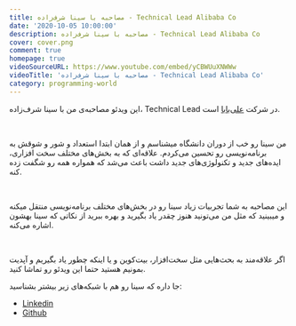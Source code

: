 ```yaml
---
title: مصاحبه با سینا شرف‌زاده - Technical Lead Alibaba Co
date: '2020-10-05 10:00:00'
description: مصاحبه با سینا شرف‌زاده - Technical Lead Alibaba Co
cover: cover.png
comment: true
homepage: true
videoSourceURL: https://www.youtube.com/embed/yCBWUuXNWWw
videoTitle: 'مصاحبه با سینا شرف‌زاده - Technical Lead Alibaba Co'
category: programming-world
---
```


این ویدئو مصاحبه‌ی من با سینا شرف‌زاده، Technical Lead در شرکت
[علی‌بابا](https://www.alibaba.ir/)
است.

<br />

من سینا رو خب از دوران دانشگاه میشناسم و از همان ابتدا استعداد و شور و شوقش به برنامه‌نویسی رو تحسین می‌کردم. علاقه‌ای که به بخش‌های مختلف سخت افزاری، ایده‌های جدید و تکنولوژی‌های جدید داشت باعث می‌شد که همواره همه رو شگفت زده کنه.

<br />

این مصاحبه به شما تجربیات زیاد سینا رو در بخش‌های مختلف برنامه‌نویسی منتقل میکنه و میبینید که مثل من می‌تونید هنوز چقدر یاد بگیرید و بهره ببرید از نکاتی که سینا بهشون اشاره می‌کنه.

<br />

اگر علاقه‌مند به بحث‌هایی مثل سخت‌افزار، بیت‌کوین و یا اینکه چطور یاد بگیریم و آپدیت بمونیم هستید حتما این ویدئو رو تماشا کنید.

جا داره که سینا رو هم با شبکه‌های زیر بیشتر بشناسید:

- [Linkedin](https://www.linkedin.com/in/sinash?originalSubdomain=ir)
- [Github](https://github.com/shSina)
